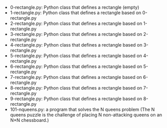 - 0-rectangle.py: Python class that defines a rectangle (empty)
- 1-rectangle.py: Python class that defines a rectangle based on 0-rectangle.py
- 2-rectangle.py: Python class that defines a rectangle based on 1-rectangle.py
- 3-rectangle.py: Python class that defines a rectangle based on 2-rectangle.py
- 4-rectangle.py: Python class that defines a rectangle based on 3-rectangle.py
- 5-rectangle.py: Python class that defines a rectangle based on 4-rectangle.py
- 6-rectangle.py: Python class that defines a rectangle based on 5-rectangle.py
- 7-rectangle.py: Python class that defines a rectangle based on 6-rectangle.py
- 8-rectangle.py: Python class that defines a rectangle based on 7-rectangle.py
- 9-rectangle.py: Python class that defines a rectangle based on 8-rectangle.py
- 101-nqueens.py: a program that solves the N queens problem (The N queens puzzle is the challenge of placing N non-attacking queens on an N×N chessboard.)